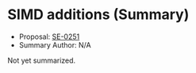 # SIMD additions (Summary)

* Proposal: [SE-0251](https://github.com/apple/swift-evolution/blob/main/proposals/0251-simd-additions.md)
* Summary Author: N/A

Not yet summarized.
